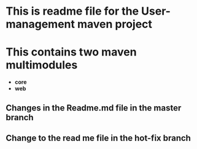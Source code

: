 # This is readme file for the User-management maven project

# This contains two maven multimodules
 
- **core**
- **web**
 


## Changes in the Readme.md file in the master branch 

## Change to the read me file in the hot-fix branch

